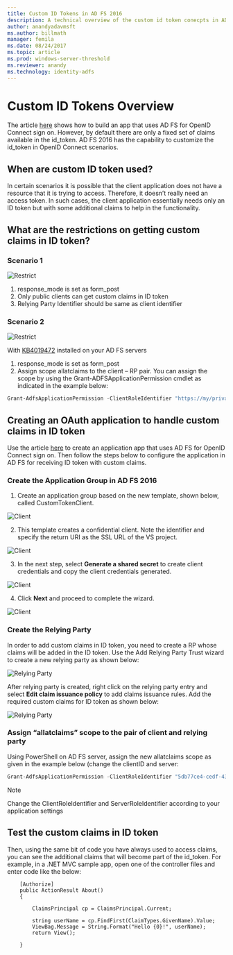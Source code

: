 ```yaml
---
title: Custom ID Tokens in AD FS 2016
description: A technical overview of the custom id token conecpts in AD FS 2016
author: anandyadavmsft
ms.author: billmath
manager: femila
ms.date: 08/24/2017
ms.topic: article
ms.prod: windows-server-threshold
ms.reviewer: anandy
ms.technology: identity-adfs
---
```


# Custom ID Tokens Overview
The article [here](Customize-Id-Token-AD-FS-2016.md) shows how to build an app that uses AD FS for OpenID Connect sign on. However, by default there are only a fixed set of claims available in the id_token. AD FS 2016 has the capability to customize the id_token in OpenID Connect scenarios.

## When are custom ID token used?
In certain scenarios it is possible that the client application does not have a resource that it is trying to access. Therefore, it doesn’t really need an access token. In such cases, the client application essentially needs only an ID token but with some additional claims to help in the functionality.

## What are the restrictions on getting custom claims in ID token?

### Scenario 1

![Restrict](media/Custom-Id-Tokens-in-AD-FS/res1.png)

1.	response_mode is set as form_post
2.	Only public clients can get custom claims in ID token
3.	Relying Party Identifier should be same as client identifier

### Scenario 2

![Restrict](media/Custom-Id-Tokens-in-AD-FS/restrict2.png)

With [KB4019472](https://support.microsoft.com/help/4019472/windows-10-update-kb4019472) installed on your AD FS servers
1.	response_mode is set as form_post
2.	Assign scope allatclaims to the client – RP pair.
You can assign the scope by using the Grant-ADFSApplicationPermission cmdlet as indicated in the example below:

``` powershell
Grant-AdfsApplicationPermission -ClientRoleIdentifier "https://my/privateclient" -ServerRoleIdentifier "https://rp/fedpassive" -ScopeNames "allatclaims","openid"
```

## Creating an OAuth application to handle custom claims in ID token
Use the article [here](Enabling-OpenId-Connect-with-AD-FS-2016.md) to create an application app that uses AD FS for OpenID Connect sign on. Then follow the steps below to configure the application in AD FS for receiving ID token with custom claims.

### Create the Application Group in AD FS 2016

1.  Create an application group based on the new template, shown below, called CustomTokenClient.

![Client](media/Custom-Id-Tokens-in-AD-FS/clientsnap1.png)

2. This template creates a confidential client. Note the identifier and specify the return URI as the SSL URL of the VS project.

![Client](media/Custom-Id-Tokens-in-AD-FS/clientsnap2.png)

3.  In the next step, select **Generate a shared secret** to create client credentials and copy the client credentials generated.

![Client](media/Custom-Id-Tokens-in-AD-FS/clientsnap3.png)

4. Click **Next** and proceed to complete the wizard.

![Client](media/Custom-Id-Tokens-in-AD-FS/clientsnap4.png)

### Create the Relying Party
In order to add custom claims in ID token, you need to create a RP whose claims will be added in the ID token. Use the Add Relying Party Trust wizard to create a new relying party as shown below:
 
![Relying Party](media/Custom-Id-Tokens-in-AD-FS/rpsnap1.png)

After relying party is created, right click on the relying party entry and select **Edit claim issuance policy** to add claims issuance rules. Add the required custom claims for ID token as shown below:

![Relying Party](media/Custom-Id-Tokens-in-AD-FS/rpsnap2.png)

### Assign “allatclaims” scope to the pair of client and relying party
Using PowerShell on AD FS server, assign the new allatclaims scope as given in the example below (change the clientID and server:

``` powershell
Grant-AdfsApplicationPermission -ClientRoleIdentifier "5db77ce4-cedf-4319-85f7-cc230b7022e0" -ServerRoleIdentifier "https://customidrp1/" -ScopeNames "allatclaims","openid"
```

>[!NOTE]
>Change the ClientRoleIdentifier and ServerRoleIdentifier according to your application settings

## Test the custom claims in ID token

Then, using the same bit of code you have always used to access claims, you can see the additional claims that will become part of the id_token.
For example, in a .NET MVC sample app, open one of the controller files and enter code like the below:

``` code
    [Authorize]
    public ActionResult About()
    {

        ClaimsPrincipal cp = ClaimsPrincipal.Current;

        string userName = cp.FindFirst(ClaimTypes.GivenName).Value;
        ViewBag.Message = String.Format("Hello {0}!", userName);
        return View();

    }

```
